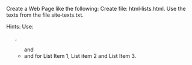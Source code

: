 Create a Web Page like the following:
Create file: html‐lists.html. Use the texts from the file site‐texts.txt.

Hints:
Use: <ol>, <ul> and <li> and <span> for List Item 1, List item 2 and List Item 3.
